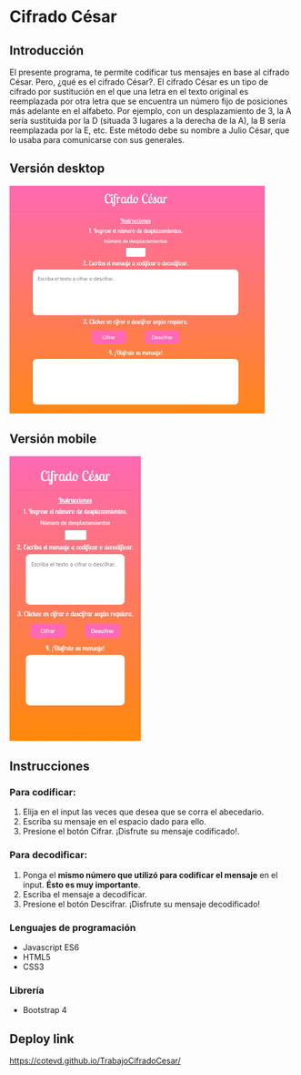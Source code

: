 # Cifrado César
## Introducción
El presente programa, te permite codificar tus mensajes en base al cifrado César. Pero, ¿qué es el cifrado César?.
El cifrado César es un tipo de cifrado por sustitución en el que una letra en el texto original es reemplazada por otra letra que se encuentra un número fijo de posiciones más adelante en el alfabeto. Por ejemplo, con un desplazamiento de 3, la A sería sustituida por la D (situada 3 lugares a la derecha de la A), la B sería reemplazada por la E, etc. Este método debe su nombre a Julio César, que lo usaba para comunicarse con sus generales.
## Versión desktop
![image](https://github.com/CoteVD/TrabajoCifradoCesar/blob/master/desktop.png)
## Versión mobile
![image](https://github.com/CoteVD/TrabajoCifradoCesar/blob/master/cel.png)
## Instrucciones
### Para codificar:
1. Elija en el input las veces que desea que se corra el abecedario.
2. Escriba su mensaje en el espacio dado para ello.
3. Presione el botón Cifrar.
¡Disfrute su mensaje codificado!.
### Para decodificar:
1. Ponga el **mismo número que utilizó para codificar el mensaje** en el input. **Ésto es muy importante**.
2. Escriba el mensaje a decodificar.
3. Presione el botón Descifrar.
¡Disfrute su mensaje decodificado!
### Lenguajes de programación
* Javascript ES6
* HTML5
* CSS3
### Librería
* Bootstrap 4
## Deploy link
https://cotevd.github.io/TrabajoCifradoCesar/
